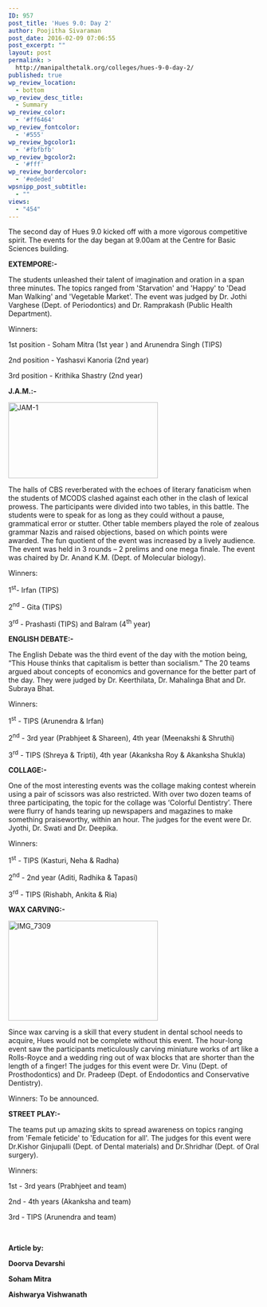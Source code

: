 ```yaml
---
ID: 957
post_title: 'Hues 9.0: Day 2'
author: Poojitha Sivaraman
post_date: 2016-02-09 07:06:55
post_excerpt: ""
layout: post
permalink: >
  http://manipalthetalk.org/colleges/hues-9-0-day-2/
published: true
wp_review_location:
  - bottom
wp_review_desc_title:
  - Summary
wp_review_color:
  - '#ff6464'
wp_review_fontcolor:
  - '#555'
wp_review_bgcolor1:
  - '#fbfbfb'
wp_review_bgcolor2:
  - '#fff'
wp_review_bordercolor:
  - '#ededed'
wpsnipp_post_subtitle:
  - ""
views:
  - "454"
---
```

The second day of Hues 9.0 kicked off with a more vigorous competitive spirit. The events for the day began at 9.00am at the Centre for Basic Sciences building.

<strong>EXTEMPORE:-</strong>

The students unleashed their talent of imagination and oration in a span three minutes. The topics ranged from 'Starvation' and 'Happy' to 'Dead Man Walking' and 'Vegetable Market'. The event was judged by Dr. Jothi Varghese (Dept. of Periodontics) and Dr. Ramprakash (Public Health Department).

Winners:

1st position - Soham Mitra (1st year ) and Arunendra Singh (TIPS)

2nd position - Yashasvi Kanoria (2nd year)

3rd position - Krithika Shastry (2nd year)

<strong>J.A.M.:-</strong>

<a href="http://manipalthetalk.net/wp-content/uploads/2016/02/JAM-1.jpg" rel="attachment wp-att-963"><img class="size-medium wp-image-963 aligncenter" src="http://manipalthetalk.net/wp-content/uploads/2016/02/JAM-1-300x152.jpg" alt="JAM-1" width="300" height="152" /></a>

The halls of CBS reverberated with the echoes of literary fanaticism when the students of MCODS clashed against each other in the clash of lexical prowess. The participants were divided into two tables, in this battle. The students were to speak for as long as they could without a pause, grammatical error or stutter. Other table members played the role of zealous grammar Nazis and raised objections, based on which points were awarded. The fun quotient of the event was increased by a lively audience. The event was held in 3 rounds – 2 prelims and one mega finale. The event was chaired by Dr. Anand K.M. (Dept. of Molecular biology).

Winners:

1<sup>st</sup>- Irfan (TIPS)

2<sup>nd</sup> - Gita (TIPS)

3<sup>rd</sup> - Prashasti (TIPS) and Balram (4<sup>th</sup> year)

<strong>ENGLISH DEBATE:-</strong>

The English Debate was the third event of the day with the motion being, “This House thinks that capitalism is better than socialism.” The 20 teams argued about concepts of economics and governance for the better part of the day. They were judged by Dr. Keerthilata, Dr. Mahalinga Bhat and Dr. Subraya Bhat.

Winners:

1<sup>st</sup> - TIPS (Arunendra &amp; Irfan)

2<sup>nd</sup> - 3rd year (Prabhjeet &amp; Shareen), 4th year (Meenakshi &amp; Shruthi)

3<sup>rd</sup> - TIPS (Shreya &amp; Tripti), 4th year (Akanksha Roy &amp; Akanksha Shukla)

<strong>COLLAGE:-</strong>

One of the most interesting events was the collage making contest wherein using a pair of scissors was also restricted. With over two dozen teams of three participating, the topic for the collage was ‘Colorful Dentistry’. There were flurry of hands tearing up newspapers and magazines to make something praiseworthy, within an hour. The judges for the event were Dr. Jyothi, Dr. Swati and Dr. Deepika.

Winners:

1<sup>st</sup> - TIPS (Kasturi, Neha &amp; Radha)

2<sup>nd</sup> - 2nd year (Aditi, Radhika &amp; Tapasi)

3<sup>rd</sup> - TIPS (Rishabh, Ankita &amp; Ria)

<strong>WAX CARVING:-</strong>

<a href="http://manipalthetalk.net/wp-content/uploads/2016/02/IMG_7309.jpg" rel="attachment wp-att-962"><img class="size-medium wp-image-962 aligncenter" src="http://manipalthetalk.net/wp-content/uploads/2016/02/IMG_7309-300x200.jpg" alt="IMG_7309" width="300" height="200" /></a>

Since wax carving is a skill that every student in dental school needs to acquire, Hues would not be complete without this event. The hour-long event saw the participants meticulously carving miniature works of art like a Rolls-Royce and a wedding ring out of wax blocks that are shorter than the length of a finger! The judges for this event were Dr. Vinu (Dept. of Prosthodontics) and Dr. Pradeep (Dept. of Endodontics and Conservative Dentistry).

Winners: To be announced.

<strong>STREET PLAY:-</strong>

The teams put up amazing skits to spread awareness on topics ranging from 'Female feticide' to 'Education for all'. The judges for this event were Dr.Kishor Ginjupalli (Dept. of Dental materials) and Dr.Shridhar (Dept. of Oral surgery).

Winners:

1st - 3rd years (Prabhjeet and team)

2nd - 4th years (Akanksha and team)

3rd - TIPS (Arunendra and team)

&nbsp;

<strong>Article by:</strong>

<strong>Doorva Devarshi</strong>

<strong>Soham Mitra</strong>

<strong>Aishwarya Vishwanath</strong>

&nbsp;